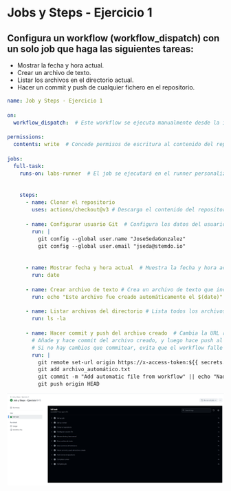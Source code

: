 # Jobs y Steps - Ejercicio 1

## Configura un workflow (workflow_dispatch) con un solo job que haga las siguientes tareas:

- Mostrar la fecha y hora actual.
- Crear un archivo de texto.
- Listar los archivos en el directorio actual.
- Hacer un commit y push de cualquier fichero en el repositorio.

````yml
name: Job y Steps - Ejercicio 1

on:
  workflow_dispatch:  # Este workflow se ejecuta manualmente desde la interfaz de GitHub Actions

permissions:
  contents: write  # Concede permisos de escritura al contenido del repositorio, necesario para hacer push si usas GITHUB_TOKEN

jobs:
  full-task:
    runs-on: labs-runner  # El job se ejecutará en el runner personalizado llamado "labs-runner"


    steps:
      - name: Clonar el repositorio
        uses: actions/checkout@v3 # Descarga el contenido del repositorio en el runner para poder modificar archivos

      - name: Configurar usuario Git  # Configura los datos del usuario para que Git pueda hacer commits con esa identidad
        run: |
          git config --global user.name "JoseSedaGonzalez"
          git config --global user.email "jseda@stemdo.io"
          

      - name: Mostrar fecha y hora actual  # Muestra la fecha y hora actual en la consola del workflow
        run: date

      - name: Crear archivo de texto # Crea un archivo de texto que incluye la fecha actual como contenido
        run: echo "Este archivo fue creado automáticamente el $(date)" > archivo_automático.txt

      - name: Listar archivos del directorio # Lista todos los archivos y carpetas del directorio actual para verificar que el archivo se creó correctamente
        run: ls -la

      - name: Hacer commit y push del archivo creado  # Cambia la URL remota para usar un token personalizado con permisos de escritura (MY_PAT)
        # Añade y hace commit del archivo creado, y luego hace push al repositorio remoto
        # Si no hay cambios que commitear, evita que el workflow falle
        run: |
          git remote set-url origin https://x-access-token:${{ secrets.MY_PAT }}@github.com/stemdo-labs/github-actions-exercises-JoseSedaGonzalez.git
          git add archivo_automático.txt
          git commit -m "Add automatic file from workflow" || echo "Nada que commitear"
          git push origin HEAD
````
<src><img src="../../datos/job1.png">